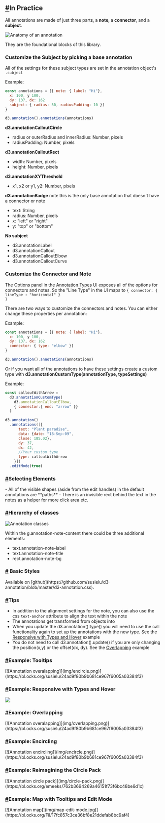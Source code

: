 <h2><a href="#in-practice">#</a>In Practice</h2>

All annotations are made of just three parts, a **note**, a **connector**, and a **subject**.

<img alt="Anatomy of an annotation" src="img/anatomy.png" />

They are the foundational blocks of this library.

### Customize the Subject by picking a base annotation

All of the settings for these subject types are set in the annotation object's <code>.subject</code>

Example: 
```js
const annotations = [{ note: { label: "Hi"},
  x: 100, y 100,
  dy: 137, dx: 162
  subject: { radius: 50, radiusPadding: 10 }]
}

d3.annotation().annotations(annotations)
```
**d3.annotationCalloutCircle**
- radius or outerRadius and innerRadius: Number, pixels
- radiusPadding: Number, pixels

**d3.annotationCalloutRect**
- width: Number, pixels
- height: Number, pixels

**d3.annotationXYThreshold**
- x1, x2 or y1, y2: Number, pixels

**d3.annotationBadge** note this is the only base annotation that doesn't have a connector or note
- text: String
- radius: Number, pixels
- x: "left" or "right"
- y: "top" or "bottom"

**No subject**
- d3.annotationLabel
- d3.annotationCallout
- d3.annotationCalloutElbow
- d3.annotationCalloutCurve

### Customize the Connector and Note

The Options panel in the [Annotation Types UI](#types) exposes all of the options for connectors and notes. So the "Line Type" in the UI maps to <code>{ connector: { lineType : "horizontal" } }</code>

There are two ways to customize the connectors and notes. You can either change these properties per annotation: 

Example: 
```js
const annotations = [{ note: { label: "Hi"},
  x: 100, y 100,
  dy: 137, dx: 162
  connector: { type: "elbow" }]
}

d3.annotation().annotations(annotations)
```

Or if you want all of the annotations to have these settings create a custom type with 
**d3.annotationCustomType(annotationType, typeSettings)**

Example:
```js
const calloutWithArrow =
  d3.annotationCustomType(
    d3.annotationCalloutElbow,
    { connector:{ end: "arrow" }}
  )

d3.annotation()
  .annotations([{
      text: "Plant paradise",
      data: {date: "18-Sep-09",
      close: 185.02},
      dy: 37,
      dx: 42,
      //Your custom type
      type: calloutWithArrow
    }])
  .editMode(true)
```

<h3 id="select"><a href="#select">#</a>Selecting Elements</h3>
- All of the visible shapes (aside from the edit handles) in the default annotations are **paths**
- There is an invisible rect behind the text in the notes as a helper for more click area etc.

<h3 id="classes"><a href="#classes">#</a>Hierarchy of classes</h3>

![Annotation classes](img/classes.png)

Within the g.annotation-note-content there could be three additional elements: 
- text.annotation-note-label
- text.annotation-note-title
- rect.annotation-note-bg

<h3 id="styles"><a href="#styles">#</a> Basic Styles</h3>
Available on [github](https://github.com/susielu/d3-annotation/blob/master/d3-annotation.css).


<h3 id="tips"><a href="#tips">#</a>Tips</h3>

- In addition to the alignment settings for the note, you can also use the css `text-anchor` attribute to align the text within the note
- The annotations get transformed from objects into 
- When you update the d3.annotation().type() you will need to use the call functionality again to set up the annotations with the new type. See the [Responsive with Types and Hover](#responsive) example
- You do not need to call d3.annotation().update() if you are only changing the position(x,y) or the offset(dx, dy). See the [Overlapping](#overlapping) example

<h3 id="tooltips"><a href="#tooltips">#</a>Example: Tooltips</h3>
[![Annotation overalapping]](img/encircle.png)](https://bl.ocks.org/susielu/24ad9f80b9b681ce967f6005a03384f3)

<h3 id="responsive"><a href="#responsive">#</a>Example: Responsive with Types and Hover</h3>
<a href="https://bl.ocks.org/susielu/974e41473737320f8db5ae711ded8542">
<img src="img/resize.png"/></a>

<h3 id="overlapping"><a href="#overlapping">#</a>Example: Overlapping</h3>
[![Annotation overalapping]](img/overlapping.png)](https://bl.ocks.org/susielu/24ad9f80b9b681ce967f6005a03384f3)

<h3 id="encircle"><a href="#encircle">#</a>Example: Encircling</h3>
[![Annotation encircling]](img/encircle.png)](https://bl.ocks.org/susielu/24ad9f80b9b681ce967f6005a03384f3)

<h3 id="circle-pack"><a href="#circle-pack">#</a>Example:  Reimagining the Circle Pack</h3>
[![Annotation circle pack]](img/circle-pack.png)](https://bl.ocks.org/emeeks/762b3694269a46151f73f6bc48be6d1c)

<h3 id="map"><a href="#map">#</a>Example: Map with Tooltips and Edit Mode</h3>
[![Annotation map]](img/map-edit-mode.jpg)](https://bl.ocks.org/Fil/17fc857c3ce36bf8e21ddefab8bc9af4)